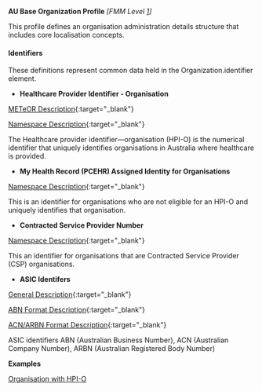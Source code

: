 **AU Base Organization Profile** *[FMM Level [1](guidance.html)]*

This profile defines an organisation administration details structure that includes core localisation concepts.

#### Identifiers
These definitions represent common data held in the Organization.identifier element.

* __Healthcare Provider Identifier - Organisation__ 

[METeOR Description](http://meteor.aihw.gov.au/content/index.phtml/itemId/426830){:target="_blank"}

[Namespace Description](http://ns.electronichealth.net.au/id/hi/hpio/1.0/index.html){:target="_blank"}

The Healthcare provider identifier—organisation (HPI-O) is the numerical identifier that uniquely identifies organisations in Australia where healthcare is provided.

* __My Health Record (PCEHR) Assigned Identity for Organisations__ 

[Namespace Description](http://ns.electronichealth.net.au/id/pcehr/paio/1.0/index.html){:target="_blank"}

This is an identifier for organisations who are not eligible for an HPI-O and uniquely identifies that organisation.

* __Contracted Service Provider Number__ 

[Namespace Description](http://ns.electronichealth.net.au/id/hi/csp/1.0/index.html){:target="_blank"}

This an identifier for organisations that are Contracted Service Provider (CSP) organisations.

* __ASIC Identifers__ 

[General Description](https://abr.business.gov.au/Help/Glossary){:target="_blank"}

[ABN Format Description](https://www.abr.business.gov.au/HelpAbnFormat.aspx){:target="_blank"}

[ACN/ARBN Format Description](http://asic.gov.au/for-business/registering-a-company/steps-to-register-a-company/australian-company-numbers/australian-company-number-digit-check){:target="_blank"}

ASIC identifiers ABN (Australian Business Number), ACN (Australian Company Number), ARBN (Australian Registered Body Number)


**Examples**

[Organisation with HPI-O](Organization-example0.html)

